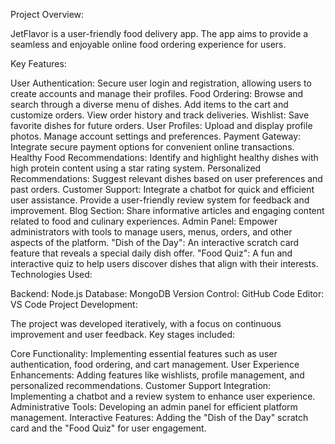 Project Overview:

JetFlavor is a user-friendly food delivery app. The app aims to provide a seamless and enjoyable online food ordering experience for users.

Key Features:

User Authentication: Secure user login and registration, allowing users to create accounts and manage their profiles. Food Ordering: Browse and search through a diverse menu of dishes. Add items to the cart and customize orders. View order history and track deliveries. Wishlist: Save favorite dishes for future orders. User Profiles: Upload and display profile photos. Manage account settings and preferences. Payment Gateway: Integrate secure payment options for convenient online transactions. Healthy Food Recommendations: Identify and highlight healthy dishes with high protein content using a star rating system. Personalized Recommendations: Suggest relevant dishes based on user preferences and past orders. Customer Support: Integrate a chatbot for quick and efficient user assistance. Provide a user-friendly review system for feedback and improvement. Blog Section: Share informative articles and engaging content related to food and culinary experiences. Admin Panel: Empower administrators with tools to manage users, menus, orders, and other aspects of the platform. "Dish of the Day": An interactive scratch card feature that reveals a special daily dish offer. "Food Quiz": A fun and interactive quiz to help users discover dishes that align with their interests. Technologies Used:

Backend: Node.js Database: MongoDB Version Control: GitHub Code Editor: VS Code Project Development:

The project was developed iteratively, with a focus on continuous improvement and user feedback. Key stages included:

Core Functionality: Implementing essential features such as user authentication, food ordering, and cart management. User Experience Enhancements: Adding features like wishlists, profile management, and personalized recommendations. Customer Support Integration: Implementing a chatbot and a review system to enhance user experience. Administrative Tools: Developing an admin panel for efficient platform management. Interactive Features: Adding the "Dish of the Day" scratch card and the "Food Quiz" for user engagement.
